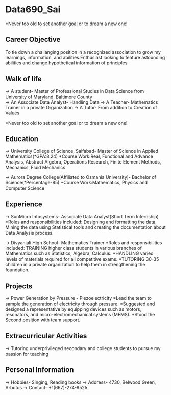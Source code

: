 # Data690_Sai

*Never too old to set another goal or to dream a new one!

## Career Objective

To tie down a challanging position in a recognized association to grow my learnings, information, and abilities.Enthusiast looking to feature astounding abilities and change hypothetical information of principles



## Walk of life

-> A student- Master of Professional Studies in Data Science from University of Maryland, Baltimore County  
-> An Associate Data Analyst- Handling Data
-> A Teacher- Mathematics Trainer in a private Organization
-> A Tutor- From addition to Creation of Values

*Never too old to set another goal or to dream a new one!

## Education

-> University College of Science, Saifabad- Master of Science in Applied Mathematics(*GPA:8.24)
     *Course Work:Real, Functional and Advance Analysis, Abstract Algebra, Operations
                 Research, Finite Element Methods, Mechanics, Fluid Mechanics

-> Aurora Degree College(Affiliated to Osmania University)- Bachelor of Science(*Percentage-85)
     *Course Work:Mathematics, Physics and Computer Science
     
 ## Experience
 
 -> SunMicro Infosystems- Associate Data Analyst(Short Term Internship)
      *Roles and responsibilities included: Designing and formatting the data, Mining the data using
        Statistical tools and creating the documentation about Data Analysis process.
       
  -> Divyanjali High School- Mathematics Trainer
      *Roles and responsibilities included: TRAINING higher class students in various branches of Mathematics such as
                       Statistics, Algebra, Calculus.
      *HANDLING varied levels of materials required for all competitive exams.
      *TUTORING 30-35 children in a private organization to help them in
                       strengthening the foundation.
     
## Projects

-> Power Generation by Pressure - Piezoelectricity
     *Lead the team to sample the generation of electricity through pressure.
     *Suggested and designed a representative by equipping devices such as motors,
            resonators, and micro-electromechanical systems (MEMS).
     *Stood the Second position with team support.


## Extracurricular Activities

-> Tutoring underprivileged secondary and college students to pursue my passion for
   teaching
   

## Personal Information

-> Hobbies- Singing, Reading books
-> Address- 4730, Belwood Green, Arbutus
-> Contact- +1(667)-274-9525




